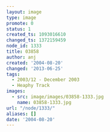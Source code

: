 ```yaml
---
layout: image
type: image
promote: 0
status: 1
created_ts: 1093016610
changed_ts: 1372159459
node_id: 1333
title: 03858
author: anj
created: '2004-08-20'
changed: '2013-06-25'
tags:
  - 2003/12 - December 2003
  - Heaphy Track
images:
  - src: image/images/03858-1333.jpg
    name: 03858-1333.jpg
url: "/node/1333/"
aliases: []
date: '2004-08-20'
---
```


